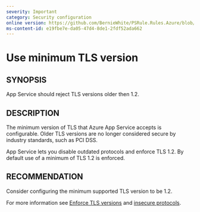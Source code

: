 ```yaml
---
severity: Important
category: Security configuration
online version: https://github.com/BernieWhite/PSRule.Rules.Azure/blob/master/docs/rules/en-US/Azure.AppService.MinTLS.md
ms-content-id: e19fbe7e-da05-47d4-8de1-2fdf52ada662
---
```


# Use minimum TLS version

## SYNOPSIS

App Service should reject TLS versions older then 1.2.

## DESCRIPTION

The minimum version of TLS that Azure App Service accepts is configurable. Older TLS versions are no longer considered secure by industry standards, such as PCI DSS.

App Service lets you disable outdated protocols and enforce TLS 1.2. By default use of a minimum of TLS 1.2 is enforced.

## RECOMMENDATION

Consider configuring the minimum supported TLS version to be 1.2.

For more information see [Enforce TLS versions](https://docs.microsoft.com/en-us/Azure/app-service/app-service-web-tutorial-custom-ssl#enforce-tls-versions) and [insecure protocols](https://docs.microsoft.com/en-us/Azure/app-service/overview-security#insecure-protocols-http-tls-10-ftp).
